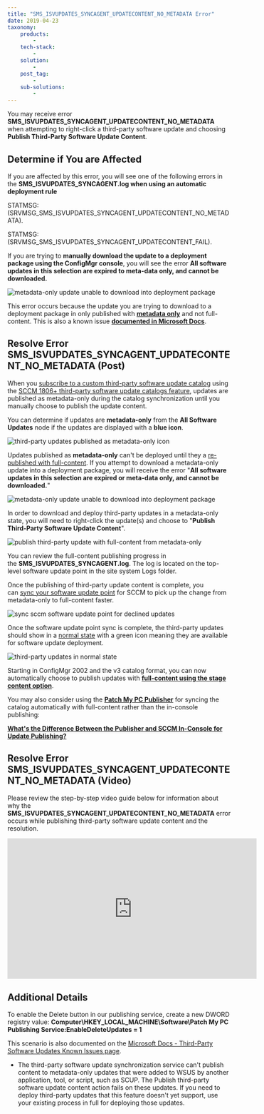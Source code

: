 ```yaml
---
title: "SMS_ISVUPDATES_SYNCAGENT_UPDATECONTENT_NO_METADATA Error"
date: 2019-04-23
taxonomy:
    products:
        - 
    tech-stack:
        - 
    solution:
        - 
    post_tag:
        - 
    sub-solutions:
        - 
---
```


You may receive error **SMS\_ISVUPDATES\_SYNCAGENT\_UPDATECONTENT\_NO\_METADATA** when attempting to right-click a third-party software update and choosing **Publish Third-Party Software Update Content**.

## Determine if You are Affected

If you are affected by this error, you will see one of the following errors in the **SMS\_ISVUPDATES\_SYNCAGENT.log when using an automatic deployment rule**

STATMSG: (SRVMSG\_SMS\_ISVUPDATES\_SYNCAGENT\_UPDATECONTENT\_NO\_METADATA).

STATMSG: (SRVMSG\_SMS\_ISVUPDATES\_SYNCAGENT\_UPDATECONTENT\_FAIL).

If you are trying to **manually download the update to a deployment package using the ConfigMgr console**, you will see the error **All software updates in this selection are expired to meta-data only, and cannot be downloaded.**

![metadata-only update unable to download into deployment package](images/metadata-only-update-unable-to-download-into-deployment-package.png)

This error occurs because the update you are trying to download to a deployment package in only published with **[metadata only](https://docs.microsoft.com/en-us/mem/configmgr/sum/deploy-use/third-party-software-updates#subscribe-to-a-third-party-catalog-and-sync-updates)** and not full-content. This is also a known issue **[documented in Microsoft Docs](https://docs.microsoft.com/en-us/mem/configmgr/sum/deploy-use/third-party-software-updates#known-issues)**.

## Resolve Error SMS\_ISVUPDATES\_SYNCAGENT\_UPDATECONTENT\_NO\_METADATA (Post)

When you [subscribe to a custom third-party software update catalog](https://docs.microsoft.com/en-us/mem/configmgr/sum/deploy-use/third-party-software-updates#subscribe-to-a-third-party-catalog-and-sync-updates) using the [SCCM 1806+ third-party software update catalogs feature](https://docs.microsoft.com/en-us/mem/configmgr/sum/deploy-use/third-party-software-updates), updates are published as metadata-only during the catalog synchronization until you manually choose to publish the update content.

You can determine if updates are **metadata-only** from the **All Software Updates** node if the updates are displayed with a **blue icon**.

![third-party updates published as metadata-only icon](images/third-party-updates-published-as-metadata-only-icon.png)

Updates published as **metadata-only** can't be deployed until they a [re-published with full-content](https://docs.microsoft.com/en-us/mem/configmgr/sum/deploy-use/third-party-software-updates#publish-and-deploy-third-party-software-updates). If you attempt to download a metadata-only update into a deployment package, you will receive the error "**All software updates in this selection are expired or meta-data only, and cannot be downloaded.**"

![metadata-only update unable to download into deployment package](images/metadata-only-update-unable-to-download-into-deployment-package.png)

In order to download and deploy third-party updates in a metadata-only state, you will need to right-click the update(s) and choose to "**Publish Third-Party Software Update Content**".

![publish third-party update with full-content from metadata-only](images/publish-third-party-update-with-full-content-from-metadata-only.png)

You can review the full-content publishing progress in the **SMS\_ISVUPDATES\_SYNCAGENT.log**. The log is located on the top-level software update point in the site system Logs folder.

Once the publishing of third-party update content is complete, you can [sync your software update point](https://docs.microsoft.com/en-us/mem/configmgr/sum/get-started/synchronize-software-updates#manually-start-software-updates-synchronization) for SCCM to pick up the change from metadata-only to full-content faster.

![sync sccm software update point for declined updates](images/sync-sccm-software-update-point-for-declined-updates.png)

Once the software update point sync is complete, the third-party updates should show in a [normal state](https://docs.microsoft.com/en-us/previous-versions/system-center/system-center-2012-R2/hh848254\(v=technet.10\)) with a green icon meaning they are available for software update deployment.

![third-party updates in normal state](images/third-party-updates-in-normal-state.png)

Starting in ConfigMgr 2002 and the v3 catalog format, you can now automatically choose to publish updates with **[full-content using the stage content option](https://docs.microsoft.com/en-us/mem/configmgr/sum/deploy-use/third-party-software-updates#new-subscription-to-a-third-party-v3-catalog)**.

You may also consider using the **[Patch My PC Publisher](/docs)** for syncing the catalog automatically with full-content rather than the in-console publishing:

**[What's the Difference Between the Publisher and SCCM In-Console for Update Publishing?](https://patchmypc.com/frequently-asked-questions#publishing-service-vs-sccm-publishing)**

## Resolve Error SMS\_ISVUPDATES\_SYNCAGENT\_UPDATECONTENT\_NO\_METADATA (Video)

Please review the step-by-step video guide below for information about why the **SMS\_ISVUPDATES\_SYNCAGENT\_UPDATECONTENT\_NO\_METADATA** error occurs while publishing third-party software update content and the resolution.

<iframe src="https://www.youtube.com/embed/5e_jLmvfgTk" width="560" height="315" frameborder="0" allowfullscreen="allowfullscreen" data-cookieconsent="ignore"></iframe>

## Additional Details

To enable the Delete button in our publishing service, create a new DWORD registry value: **Computer\\HKEY\_LOCAL\_MACHINE\\Software\\Patch My PC Publishing Service:EnableDeleteUpdates = 1**

This scenario is also documented on the [Microsoft Docs - Third-Party Software Updates Known Issues page](https://docs.microsoft.com/en-us/mem/configmgr/sum/deploy-use/third-party-software-updates#known-issues).

- The third-party software update synchronization service can't publish content to metadata-only updates that were added to WSUS by another application, tool, or script, such as SCUP. The Publish third-party software update content action fails on these updates. If you need to deploy third-party updates that this feature doesn't yet support, use your existing process in full for deploying those updates.
